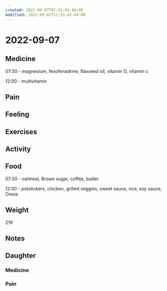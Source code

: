 ```yaml
---
created: 2022-09-07T07:51:02-04:00
modified: 2022-09-07T13:53:42-04:00
---
```


# 2022-09-07

## Medicine

07:30 - magnesium, fexofenadrine, flaxseed oil, vitamin D, vitamin c 

12:00 - multivitamin 

## Pain


## Feeling


## Exercises


## Activity


## Food

07:30 - oatmeal, Brown sugar, coffee, butter 

12:00 - potstickers, chicken, grilled veggies, sweet sauce, rice, soy sauce, Oreos 

## Weight

219

## Notes


## Daughter


### Medicine


### Pain
